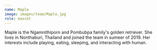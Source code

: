 ```yaml
---
name: Maple
image: images/team/Maple.jpg
role: mascot
---
```


Maple is the Ngamnithiporn and Pombubpa family's golden retriever.
She lives in Nonthaburi, Thailand and joined the team in sumeer of 2019.
Her interests include playing, eating, sleeping, and interacting with human.
